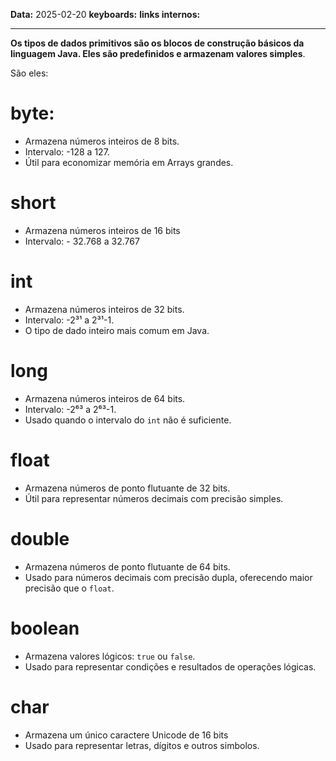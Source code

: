 
**Data:** 2025-02-20
**keyboards:** 
**links internos:** 
___

**Os tipos de dados primitivos são os blocos de construção básicos da linguagem Java. Eles são predefinidos e armazenam valores simples**.

São eles:
# byte:

- Armazena números inteiros de 8 bits.
- Intervalo: -128 a 127.
- Útil para economizar memória em Arrays grandes.

# short 

- Armazena números inteiros de 16 bits
- Intervalo: - 32.768 a 32.767

# int 

- Armazena números inteiros de 32 bits.
- Intervalo: -2³¹ a 2³¹-1.
- O tipo de dado inteiro mais comum em Java.

# long

- Armazena números inteiros de 64 bits.
- Intervalo: -2⁶³ a 2⁶³-1.
- Usado quando o intervalo do `int` não é suficiente.

# float 

- Armazena números de ponto flutuante de 32 bits.
- Útil para representar números decimais com precisão simples.

# double 

- Armazena números de ponto flutuante de 64 bits.
- Usado para números decimais com precisão dupla, oferecendo maior precisão que o `float`.

# boolean

- Armazena valores lógicos: `true` ou `false`.
- Usado para representar condições e resultados de operações lógicas.

# char

-  Armazena um único caractere Unicode de 16 bits
- Usado para representar letras, dígitos e outros simbolos.

